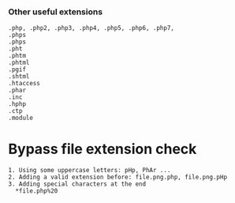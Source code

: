 ### Other useful extensions
```
.php, .php2, .php3, .php4, .php5, .php6, .php7, 
.phps
.phps
.pht
.phtm
.phtml
.pgif
.shtml
.htaccess
.phar
.inc
.hphp
.ctp
.module
```

# Bypass file extension check
```
1. Using some uppercase letters: pHp, PhAr ...
2. Adding a valid extension before: file.png.php, file.png.pHp
3. Adding special characters at the end
  *file.php%20
